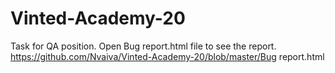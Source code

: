 # Vinted-Academy-20
Task for QA position.
Open Bug report.html file to see the report.
https://github.com/Nvaiva/Vinted-Academy-20/blob/master/Bug report.html

